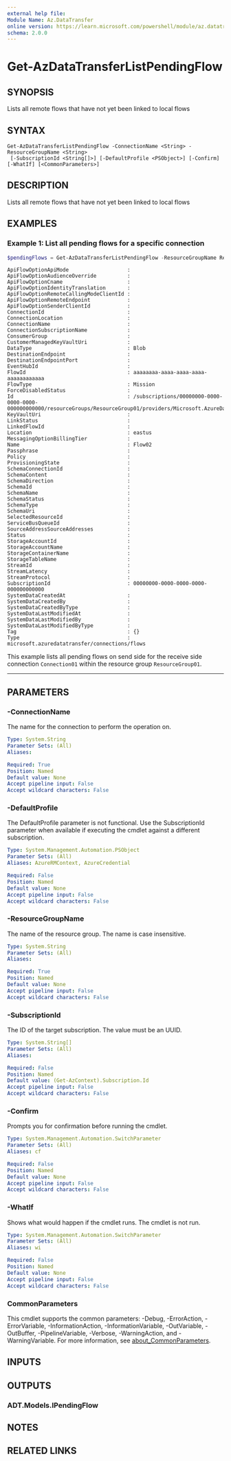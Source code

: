 ```yaml
---
external help file:
Module Name: Az.DataTransfer
online version: https://learn.microsoft.com/powershell/module/az.datatransfer/get-azdatatransferlistpendingflow
schema: 2.0.0
---
```


# Get-AzDataTransferListPendingFlow

## SYNOPSIS
Lists all remote flows that have not yet been linked to local flows

## SYNTAX

```
Get-AzDataTransferListPendingFlow -ConnectionName <String> -ResourceGroupName <String>
 [-SubscriptionId <String[]>] [-DefaultProfile <PSObject>] [-Confirm] [-WhatIf] [<CommonParameters>]
```

## DESCRIPTION
Lists all remote flows that have not yet been linked to local flows

## EXAMPLES

### Example 1: List all pending flows for a specific connection
```powershell
$pendingFlows = Get-AzDataTransferListPendingFlow -ResourceGroupName ResourceGroup01 -ConnectionName Connection01
```

```output
ApiFlowOptionApiMode                   : 
ApiFlowOptionAudienceOverride          : 
ApiFlowOptionCname                     : 
ApiFlowOptionIdentityTranslation       : 
ApiFlowOptionRemoteCallingModeClientId : 
ApiFlowOptionRemoteEndpoint            : 
ApiFlowOptionSenderClientId            : 
ConnectionId                           : 
ConnectionLocation                     : 
ConnectionName                         : 
ConnectionSubscriptionName             : 
ConsumerGroup                          : 
CustomerManagedKeyVaultUri             : 
DataType                               : Blob
DestinationEndpoint                    : 
DestinationEndpointPort                : 
EventHubId                             : 
FlowId                                 : aaaaaaaa-aaaa-aaaa-aaaa-aaaaaaaaaaaa
FlowType                               : Mission
ForceDisabledStatus                    : 
Id                                     : /subscriptions/00000000-0000-0000-0000-000000000000/resourceGroups/ResourceGroup01/providers/Microsoft.AzureDataTransfer/connections/Connection02/flows/Flow02
KeyVaultUri                            : 
LinkStatus                             : 
LinkedFlowId                           : 
Location                               : eastus
MessagingOptionBillingTier             : 
Name                                   : Flow02
Passphrase                             : 
Policy                                 : 
ProvisioningState                      : 
SchemaConnectionId                     : 
SchemaContent                          : 
SchemaDirection                        : 
SchemaId                               : 
SchemaName                             : 
SchemaStatus                           : 
SchemaType                             : 
SchemaUri                              : 
SelectedResourceId                     : 
ServiceBusQueueId                      : 
SourceAddressSourceAddresses           : 
Status                                 : 
StorageAccountId                       : 
StorageAccountName                     : 
StorageContainerName                   : 
StorageTableName                       : 
StreamId                               : 
StreamLatency                          : 
StreamProtocol                         : 
SubscriptionId                         : 00000000-0000-0000-0000-000000000000
SystemDataCreatedAt                    : 
SystemDataCreatedBy                    : 
SystemDataCreatedByType                : 
SystemDataLastModifiedAt               : 
SystemDataLastModifiedBy               : 
SystemDataLastModifiedByType           : 
Tag                                    : {}
Type                                   : microsoft.azuredatatransfer/connections/flows
```

This example lists all pending flows on send side for the receive side connection `Connection01` within the resource group `ResourceGroup01`.

---

## PARAMETERS

### -ConnectionName
The name for the connection to perform the operation on.

```yaml
Type: System.String
Parameter Sets: (All)
Aliases:

Required: True
Position: Named
Default value: None
Accept pipeline input: False
Accept wildcard characters: False
```

### -DefaultProfile
The DefaultProfile parameter is not functional.
Use the SubscriptionId parameter when available if executing the cmdlet against a different subscription.

```yaml
Type: System.Management.Automation.PSObject
Parameter Sets: (All)
Aliases: AzureRMContext, AzureCredential

Required: False
Position: Named
Default value: None
Accept pipeline input: False
Accept wildcard characters: False
```

### -ResourceGroupName
The name of the resource group.
The name is case insensitive.

```yaml
Type: System.String
Parameter Sets: (All)
Aliases:

Required: True
Position: Named
Default value: None
Accept pipeline input: False
Accept wildcard characters: False
```

### -SubscriptionId
The ID of the target subscription.
The value must be an UUID.

```yaml
Type: System.String[]
Parameter Sets: (All)
Aliases:

Required: False
Position: Named
Default value: (Get-AzContext).Subscription.Id
Accept pipeline input: False
Accept wildcard characters: False
```

### -Confirm
Prompts you for confirmation before running the cmdlet.

```yaml
Type: System.Management.Automation.SwitchParameter
Parameter Sets: (All)
Aliases: cf

Required: False
Position: Named
Default value: None
Accept pipeline input: False
Accept wildcard characters: False
```

### -WhatIf
Shows what would happen if the cmdlet runs.
The cmdlet is not run.

```yaml
Type: System.Management.Automation.SwitchParameter
Parameter Sets: (All)
Aliases: wi

Required: False
Position: Named
Default value: None
Accept pipeline input: False
Accept wildcard characters: False
```

### CommonParameters
This cmdlet supports the common parameters: -Debug, -ErrorAction, -ErrorVariable, -InformationAction, -InformationVariable, -OutVariable, -OutBuffer, -PipelineVariable, -Verbose, -WarningAction, and -WarningVariable. For more information, see [about_CommonParameters](http://go.microsoft.com/fwlink/?LinkID=113216).

## INPUTS

## OUTPUTS

### ADT.Models.IPendingFlow

## NOTES

## RELATED LINKS


